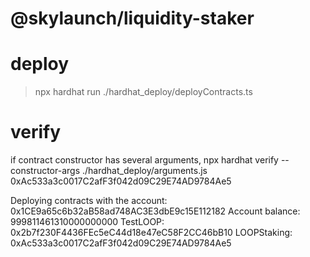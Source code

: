 # @skylaunch/liquidity-staker



# deploy
> npx hardhat run ./hardhat_deploy/deployContracts.ts


# verify

if contract constructor has several arguments, 
npx hardhat verify --constructor-args ./hardhat_deploy/arguments.js 0xAc533a3c0017C2afF3f042d09C29E74AD9784Ae5



Deploying contracts with the account: 0x1CE9a65c6b32aB58ad748AC3E3dbE9c15E112182
Account balance: 999811461310000000000
TestLOOP: 0x2b7f230F4436FEc5eC44d18e47eC58F2CC46bB10
LOOPStaking: 0xAc533a3c0017C2afF3f042d09C29E74AD9784Ae5